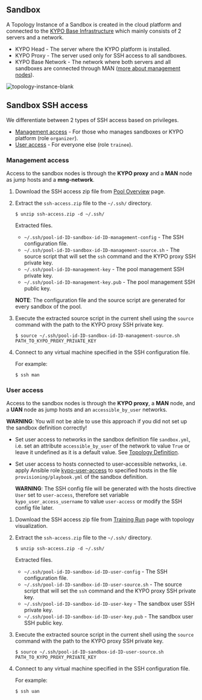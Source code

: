 ## Sandbox

A Topology Instance of a Sandbox is created in the cloud platform and connected to the [KYPO Base Infrastructure](/installation/base-infrastructure/creation) which mainly consists of 2 servers and a network.

* KYPO Head - The server where the KYPO platform is installed.
* KYPO Proxy - The server used only for SSH access to all sandboxes.
* KYPO Base Network - The network where both servers and all sandboxes are connected through MAN ([more about management nodes](/sandboxes/sandbox-topology/topology-instance#topology-instance-management)).

![topology-instance-blank](/img/sandboxes/topology-instance-blank.png)

## Sandbox SSH access

We differentiate between 2 types of SSH access based on privileges.

* [Management access](#management-access) - For those who manages sandboxes or KYPO platform (role `organizer`).
* [User access](#user-access) - For everyone else (role `trainee`).

### Management access

Access to the sandbox nodes is through the **KYPO proxy** and a **MAN** node as jump hosts and a **mng-network**.

1. Download the SSH access zip file from [Pool Overview](/kypo-portal/sandboxes/pool/#pool-overview) page.

2. Extract the `ssh-access.zip` file to the `~/.ssh/` directory.

    ```shell
    $ unzip ssh-access.zip -d ~/.ssh/
    ```

    Extracted files.

    * `~/.ssh/pool-id-ID-sandbox-id-ID-management-config` - The SSH configuration file.
    * `~/.ssh/pool-id-ID-sandbox-id-ID-management-source.sh` - The source script that will set the `ssh` command and the KYPO proxy SSH private key.
    * `~/.ssh/pool-id-ID-management-key` - The pool management SSH private key.
    * `~/.ssh/pool-id-ID-management-key.pub` - The pool management SSH public key.

    **NOTE**: The configuration file and the source script are generated for every sandbox of the pool.

3. Execute the extracted source script in the current shell using the `source` command with the path to the KYPO proxy SSH private key.

    ```shell
    $ source ~/.ssh/pool-id-ID-sandbox-id-ID-management-source.sh PATH_TO_KYPO_PROXY_PRIVATE_KEY
    ```

4. Connect to any virtual machine specified in the SSH configuration file. 

    For example:

    ```shell
    $ ssh man
    ```

### User access

Access to the sandbox nodes is through the **KYPO proxy**, a **MAN** node, and a **UAN** node as jump hosts and an `accessible_by_user` networks.

**WARNING**: You will not be able to use this approach if you did not set up the sandbox definition correctly!

* Set user access to networks in the sandbox definition file `sandbox.yml`, i.e. set an attribute `accessible_by_user` of the network to value `True` or leave it undefined as it is a default value. See [Topology Definition](/sandboxes/sandbox-topology/topology-definition#networks).

* Set user access to hosts connected to user-accessible networks, i.e. apply Ansible role [kypo-user-access](https://gitlab.ics.muni.cz/CSIRT-MU-public/ansible-roles/kypo-user-access/-/tree/master/) to specified hosts in the file `provisioning/playbook.yml` of the sandbox definition.

    **WARNING**: The SSH config file will be generated with the hosts directive `User` set to `user-access`, therefore set variable `kypo_user_access_username` to value `user-access` or modify the SSH config file later.

1. Download the SSH access zip file from [Training Run](/kypo-portal/trainings/training-run) page with topology visualization.

2. Extract the `ssh-access.zip` file to the `~/.ssh/` directory.

    ```shell
    $ unzip ssh-access.zip -d ~/.ssh/
    ```

    Extracted files.

    * `~/.ssh/pool-id-ID-sandbox-id-ID-user-config` - The SSH configuration file.
    * `~/.ssh/pool-id-ID-sandbox-id-ID-user-source.sh` - The source script that will set the `ssh` command and the KYPO proxy SSH private key.
    * `~/.ssh/pool-id-ID-sandbox-id-ID-user-key` - The sandbox user SSH private key.
    * `~/.ssh/pool-id-ID-sandbox-id-ID-user-key.pub` - The sandbox user SSH public key.

3. Execute the extracted source script in the current shell using the `source` command with the path to the KYPO proxy SSH private key.

    ```shell
    $ source ~/.ssh/pool-id-ID-sandbox-id-ID-user-source.sh PATH_TO_KYPO_PROXY_PRIVATE_KEY
    ```

4. Connect to any virtual machine specified in the SSH configuration file. 

    For example:

    ```shell
    $ ssh uan
    ```
